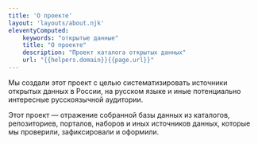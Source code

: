 ```yaml
---
title: 'О проекте'
layout: 'layouts/about.njk'
eleventyComputed:
    keywords: "открытые данные"
    title: "О проекте"
    description: "Проект каталога открытых данных"
    url: "{{helpers.domain}}{{page.url}}"
---
```


Мы создали этот проект с целью систематизировать источники открытых данных в России, на русском языке и иные потенциально интересные русскоязычной аудитории.

Этот проект — отражение собранной базы данных из каталогов, репозиториев, порталов, наборов и иных источников данных, которые мы проверили, зафиксировали и оформили.
